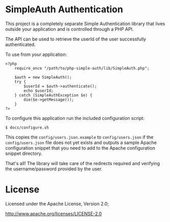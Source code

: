 # SimpleAuth Authentication
This project is a completely separate Simple Authentication library that lives 
outside your application and is controlled through a PHP API.

The API can be used to retrieve the userId of the user successfully 
authenticated.

To use from your application:

    <?php
        require_once "/path/to/php-simple-auth/lib/SimpleAuth.php";

	    $auth = new SimpleAuth();
	    try { 
            $userId = $auth->authenticate();
            echo $userId;
        } catch (SimpleAuthException $e) {
            die($e->getMessage());
        }
    ?>

To configure this application run the included configuration script:

    $ docs/configure.sh

This copies the `config/users.json.example` to `config/users.json` if the
`config/users.json` file does not yet exists and outputs a sample Apache
configuration snippet that you need to add to the Apache configuration
snippet directory.

That's all! The library will take care of the redirects required and verifying 
the username/password provided by the user.

# License
Licensed under the Apache License, Version 2.0;

   http://www.apache.org/licenses/LICENSE-2.0

